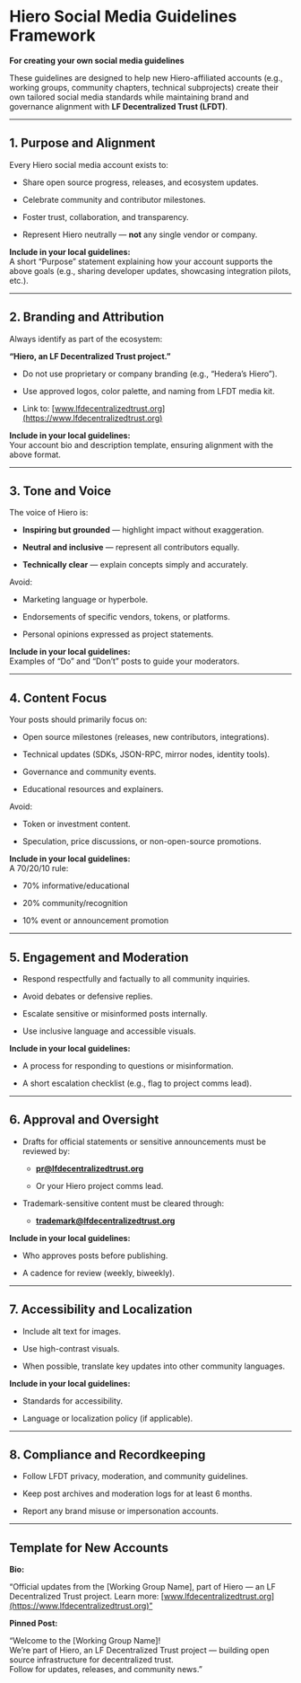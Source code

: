 # **Hiero Social Media Guidelines Framework**

**For creating your own social media guidelines**

These guidelines are designed to help new Hiero-affiliated accounts (e.g., working groups, community chapters, technical subprojects) create their own tailored social media standards while maintaining brand and governance alignment with **LF Decentralized Trust (LFDT)**.

---

## **1\. Purpose and Alignment**

Every Hiero social media account exists to:

* Share open source progress, releases, and ecosystem updates.

* Celebrate community and contributor milestones.

* Foster trust, collaboration, and transparency.

* Represent Hiero neutrally — **not** any single vendor or company.

**Include in your local guidelines:**  
 A short “Purpose” statement explaining how your account supports the above goals (e.g., sharing developer updates, showcasing integration pilots, etc.).

---

## **2\. Branding and Attribution**

Always identify as part of the ecosystem:

**“Hiero, an LF Decentralized Trust project.”**

* Do not use proprietary or company branding (e.g., “Hedera’s Hiero”).

* Use approved logos, color palette, and naming from LFDT media kit.

* Link to: [www.lfdecentralizedtrust.org](https://www.lfdecentralizedtrust.org)

**Include in your local guidelines:**  
 Your account bio and description template, ensuring alignment with the above format.

---

## **3\. Tone and Voice**

The voice of Hiero is:

* **Inspiring but grounded** — highlight impact without exaggeration.

* **Neutral and inclusive** — represent all contributors equally.

* **Technically clear** — explain concepts simply and accurately.

Avoid:

* Marketing language or hyperbole.

* Endorsements of specific vendors, tokens, or platforms.

* Personal opinions expressed as project statements.

**Include in your local guidelines:**  
 Examples of “Do” and “Don’t” posts to guide your moderators.

---

## **4\. Content Focus**

Your posts should primarily focus on:

* Open source milestones (releases, new contributors, integrations).

* Technical updates (SDKs, JSON-RPC, mirror nodes, identity tools).

* Governance and community events.

* Educational resources and explainers.

Avoid:

* Token or investment content.

* Speculation, price discussions, or non-open-source promotions.

**Include in your local guidelines:**  
 A 70/20/10 rule:

* 70% informative/educational

* 20% community/recognition

* 10% event or announcement promotion

---

## **5\. Engagement and Moderation**

* Respond respectfully and factually to all community inquiries.

* Avoid debates or defensive replies.

* Escalate sensitive or misinformed posts internally.

* Use inclusive language and accessible visuals.

**Include in your local guidelines:**

* A process for responding to questions or misinformation.

* A short escalation checklist (e.g., flag to project comms lead).

---

## **6\. Approval and Oversight**

* Drafts for official statements or sensitive announcements must be reviewed by:

  * **pr@lfdecentralizedtrust.org**

  * Or your Hiero project comms lead.

* Trademark-sensitive content must be cleared through:

  * **trademark@lfdecentralizedtrust.org**

**Include in your local guidelines:**

* Who approves posts before publishing.

* A cadence for review (weekly, biweekly).

---

## **7\. Accessibility and Localization**

* Include alt text for images.

* Use high-contrast visuals.

* When possible, translate key updates into other community languages.

**Include in your local guidelines:**

* Standards for accessibility.

* Language or localization policy (if applicable).

---

## **8\. Compliance and Recordkeeping**

* Follow LFDT privacy, moderation, and community guidelines.

* Keep post archives and moderation logs for at least 6 months.

* Report any brand misuse or impersonation accounts.

---

## **Template for New Accounts**

**Bio:**

“Official updates from the \[Working Group Name\], part of Hiero — an LF Decentralized Trust project. Learn more: [www.lfdecentralizedtrust.org](https://www.lfdecentralizedtrust.org)”

**Pinned Post:**

“Welcome to the \[Working Group Name\]\!  
 We’re part of Hiero, an LF Decentralized Trust project — building open source infrastructure for decentralized trust.  
 Follow for updates, releases, and community news.”

